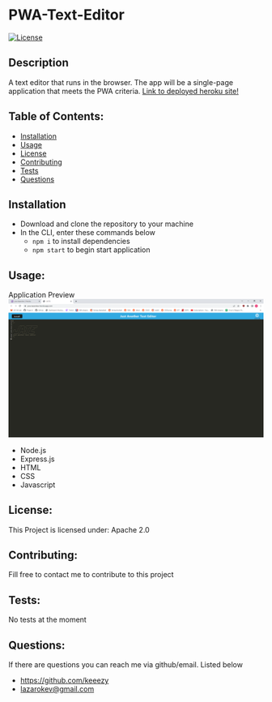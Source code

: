# PWA-Text-Editor
[![License](https://img.shields.io/badge/License-Apache_2.0-blue.svg)](https://opensource.org/licenses/Apache-2.0)

## Description
A text editor that runs in the browser. The app will be a single-page application that meets the PWA criteria. [Link to deployed heroku site!](https://pwa-lazarokev.herokuapp.com/)

## Table of Contents:
* [Installation](#installation)
* [Usage](#usage)
* [License](#license)
* [Contributing](#contributing)
* [Tests](#tests)
* [Questions](#questions)

## Installation
* Download and clone the repository to your machine
* In the CLI, enter these commands below
    * `npm i` to install dependencies
    * `npm start` to begin start application

## Usage:
Application Preview
<img alt="preveiw" src="./assets/images/PWA-SC.png">

* Node.js
* Express.js
* HTML
* CSS
* Javascript


## License:
This Project is licensed under: Apache 2.0

## Contributing:
Fill free to contact me to contribute to this project

## Tests:
No tests at the moment

## Questions:
If there are questions you can reach me via github/email. Listed below
- https://github.com/keeezy
- lazarokev@gmail.com 
